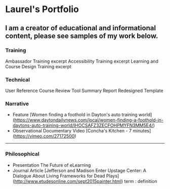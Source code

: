 # Laurel's Portfolio
## I am a creator of educational and informational content, please see samples of my work below.

### Training
Ambassador Training excerpt
Accessibility Training excerpt
Learning and Course Design Training excerpt
### Technical
User Reference
Course Review Tool Summary Report
Redesigned Template
### Narrative
- Feature
[Women finding a foothold in Dayton's auto training world] (https://www.daytondailynews.com/local/women-finding-a-foothold-in-daytons-auto-training-world/IHOCSAFZ3ZECFOHPMYFN3MM5E4/)
- Observational Documentary Video
[Concha's Kitchen - 7 minutes] (https://vimeo.com/27172500)
---
### Philosophical
- Presentation
The Future of eLearning
- Journal Article
[Jefferson and Madison Enter Upstage Center: A Dialogue About Living Frameworks for Dead Plays] (http://www.etudesonline.com/sept2015painter.html)
term
: definition
